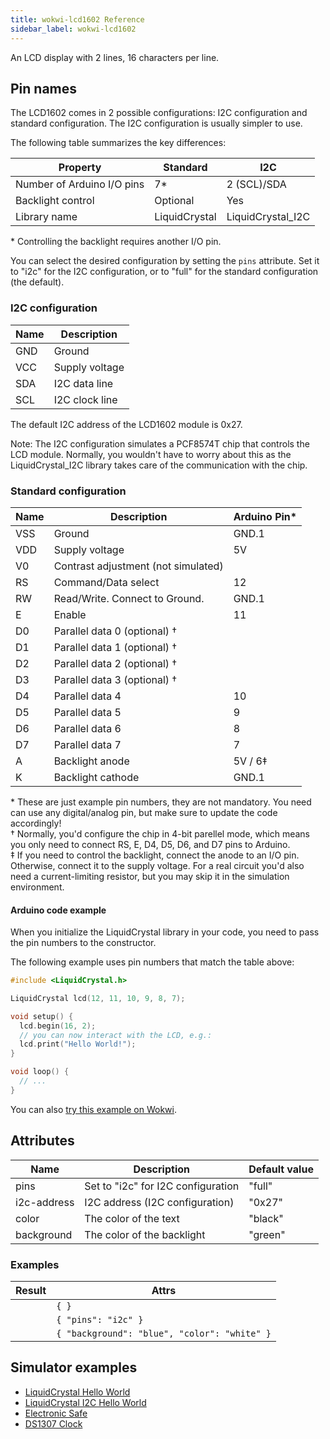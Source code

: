 ```yaml
---
title: wokwi-lcd1602 Reference
sidebar_label: wokwi-lcd1602
---
```


An LCD display with 2 lines, 16 characters per line.

<wokwi-lcd1602 />

## Pin names

The LCD1602 comes in 2 possible configurations: I2C configuration and standard configuration. The I2C configuration is usually simpler to use.

The following table summarizes the key differences:

| Property                   | Standard      | I2C               |
| -------------------------- | ------------- | ----------------- |
| Number of Arduino I/O pins | 7\*           | 2 (SCL)/SDA       |
| Backlight control          | Optional      | Yes               |
| Library name               | LiquidCrystal | LiquidCrystal_I2C |

\* Controlling the backlight requires another I/O pin.

You can select the desired configuration by setting the `pins` attribute. Set it to "i2c" for the I2C configuration, or to "full" for the standard configuration (the default).

### I2C configuration

| Name | Description    |
| ---- | -------------- |
| GND  | Ground         |
| VCC  | Supply voltage |
| SDA  | I2C data line  |
| SCL  | I2C clock line |

The default I2C address of the LCD1602 module is 0x27.

Note: The I2C configuration simulates a PCF8574T chip that controls the LCD module. Normally, you wouldn't have to worry about this as the LiquidCrystal_I2C library takes care of the communication with the chip.

### Standard configuration

| Name | Description                         | Arduino Pin\* |
| ---- | ----------------------------------- | ------------- |
| VSS  | Ground                              | GND.1         |
| VDD  | Supply voltage                      | 5V            |
| V0   | Contrast adjustment (not simulated) |               |
| RS   | Command/Data select                 | 12            |
| RW   | Read/Write. Connect to Ground.      | GND.1         |
| E    | Enable                              | 11            |
| D0   | Parallel data 0 (optional) †        |               |
| D1   | Parallel data 1 (optional) †        |               |
| D2   | Parallel data 2 (optional) †        |               |
| D3   | Parallel data 3 (optional) †        |               |
| D4   | Parallel data 4                     | 10            |
| D5   | Parallel data 5                     | 9             |
| D6   | Parallel data 6                     | 8             |
| D7   | Parallel data 7                     | 7             |
| A    | Backlight anode                     | 5V / 6‡       |
| K    | Backlight cathode                   | GND.1         |

\* These are just example pin numbers, they are not mandatory. You need can use any digital/analog pin, but make sure to update the code accordingly!  
† Normally, you'd configure the chip in 4-bit parellel mode, which means you only need to connect RS, E, D4, D5, D6, and D7 pins to Arduino.  
‡ If you need to control the backlight, connect the anode to an I/O pin. Otherwise, connect it to the supply voltage. For a real circuit you'd also
need a current-limiting resistor, but you may skip it in the simulation environment.

#### Arduino code example

When you initialize the LiquidCrystal library in your code, you need to pass the pin numbers to the constructor.

The following example uses pin numbers that match the table above:

```cpp
#include <LiquidCrystal.h>

LiquidCrystal lcd(12, 11, 10, 9, 8, 7);

void setup() {
  lcd.begin(16, 2);
  // you can now interact with the LCD, e.g.:
  lcd.print("Hello World!");
}

void loop() {
  // ...
}
```

You can also [try this example on Wokwi](https://wokwi.com/arduino/projects/294342288335700490).

## Attributes

| Name        | Description                        | Default value |
| ----------- | ---------------------------------- | ------------- |
| pins        | Set to "i2c" for I2C configuration | "full"        |
| i2c-address | I2C address (I2C configuration)    | "0x27"        |
| color       | The color of the text              | "black"       |
| background  | The color of the backlight         | "green"       |
### Examples

| Result                                                                | Attrs                                        |
| --------------------------------------------------------------------- | -------------------------------------------- |
| <wokwi-lcd1602 text="Hello World!" />                                 | `{ }`                                        |
| <wokwi-lcd1602 text="Hello World!" pins="i2c" />                      | `{ "pins": "i2c" }`                          |
| <wokwi-lcd1602 background="blue" color="white" text="Hello World!" /> | `{ "background": "blue", "color": "white" }` |

## Simulator examples

- [LiquidCrystal Hello World](https://wokwi.com/arduino/projects/294342288335700490)
- [LiquidCrystal I2C Hello World](https://wokwi.com/arduino/libraries/LiquidCrystal_I2C/HelloWorld)
- [Electronic Safe](https://wokwi.com/arduino/libraries/demo/electronic-safe)
- [DS1307 Clock](https://wokwi.com/arduino/projects/286806448514531852)
